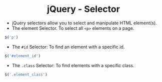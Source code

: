 # <center>__jQuery - Selector__</center>

*   jQuery selectors allow you to select and manipulate HTML element(s).
*   The element Selector. To select all ```<p>``` elements on a page.

```javascript
$('p')
```

*   The ```#id``` Selector: To find an element with a specific id.

```javascript
$('#element_id')
```

*   The ```.class``` Selector: To find elements with a specific class.

```javascript
$('.element_class')
```
